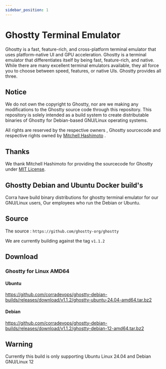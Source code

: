 ```yaml
---
sidebar_position: 1
---
```


# Ghostty Terminal Emulator

Ghostty is a fast, feature-rich, and cross-platform terminal emulator that uses platform-native UI and GPU acceleration. Ghostty is a terminal emulator that differentiates itself by being fast, feature-rich, and native. While there are many excellent terminal emulators available, they all force you to choose between speed, features, or native UIs. Ghostty provides all three.

## Notice

We do not own the copyright to Ghostty, nor are we making any modifications to the Ghostty source code through this repository. This repository is solely intended as a build system to create distributable binaries of Ghostty for Debian-based GNU/Linux operating systems.

All rights are reserved by the respective owners , Ghostty sourcecode and respective rights owned by [Mitchell Hashimoto](https://github.com/mitchellh) .

## Thanks

We thank Mitchell Hashimoto for providing the sourcecode for Ghostty under [MIT License](https://raw.githubusercontent.com/ghostty-org/ghostty/refs/heads/main/LICENSE).

## Ghostty Debian and Ubuntu Docker build's

Corra have build binary distributions for ghostty terminal emulator for our GNU/Linux users, Our employees who run the Debian or Ubuntu. 

## Source

The source : `https://github.com/ghostty-org/ghostty` 

We are currently building against the tag `v1.1.2` 

## Download

### Ghostty for Linux AMD64

#### Ubuntu

https://github.com/corradevops/ghostty-debian-builds/releases/download/v1.1.2/ghostty-ubuntu-24.04-amd64.tar.bz2

#### Debian

https://github.com/corradevops/ghostty-debian-builds/releases/download/v1.1.2/ghostty-debian-12-amd64.tar.bz2

## Warning

Currently this build is only supporting Ubuntu Linux 24.04 and Debian GNU/Linux 12
